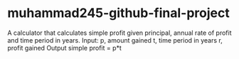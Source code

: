 # muhammad245-github-final-project
A calculator that calculates simple profit given principal, annual rate of profit and time period in years.
Input:
   p, amount gained
   t, time period in years
   r, profit gained
Output
   simple profit = p*t
